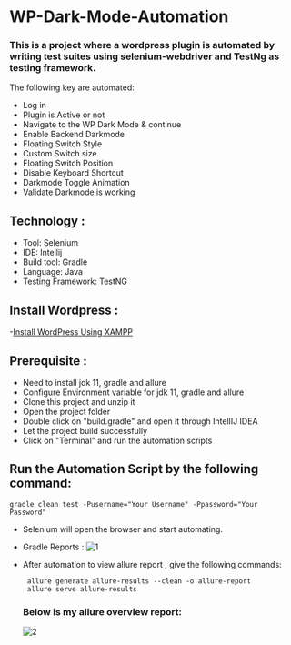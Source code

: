 # WP-Dark-Mode-Automation
### This is a project where a wordpress plugin is automated by writing test suites using selenium-webdriver and TestNg as testing framework.
The following key are automated:
- Log in
- Plugin is Active or not
- Navigate to the WP Dark Mode & continue
- Enable Backend Darkmode
- Floating Switch Style
- Custom Switch size
- Floating Switch Position
- Disable Keyboard Shortcut
- Darkmode Toggle Animation
- Validate Darkmode is working

## Technology :
- Tool: Selenium
- IDE: Intellij
- Build tool: Gradle
- Language: Java
- Testing Framework: TestNG

## Install Wordpress :
-[Install WordPress Using XAMPP](https://elementor.com/academy/install-wordpress-xampp/)

## Prerequisite :
- Need to install jdk 11, gradle and allure
- Configure Environment variable for jdk 11, gradle and allure
- Clone this project and unzip it
- Open the project folder
- Double click on "build.gradle" and open it through IntellIJ IDEA
- Let the project build successfully
- Click on "Terminal" and run the automation scripts

## Run the Automation Script by the following command: 
    gradle clean test -Pusername="Your Username" -Ppassword="Your Password"

- Selenium will open the browser and start automating.
- Gradle Reports :
  ![1](https://github.com/Amit23-10/WP-Dark-Mode-Automation/assets/74063361/9284f9e6-f281-4d59-84c1-3bfa79110d6b)
- After automation to view allure report , give the following commands:
  
       allure generate allure-results --clean -o allure-report
       allure serve allure-results
  
   ### Below is my allure overview report:

  ![2](https://github.com/Amit23-10/WP-Dark-Mode-Automation/assets/74063361/6c804b31-6291-45d2-ae00-ab6389c2c5d3)
